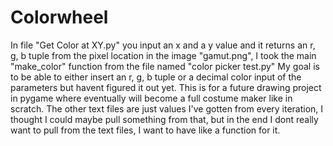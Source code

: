 # Colorwheel

In file "Get Color at XY.py" you input an x and a y value and it returns an r, g, b tuple from the pixel location in the image "gamut.png", I took the main "make_color" function from the file named "color picker test.py"
My goal is to be able to either insert an r, g, b tuple or a decimal color input of the parameters but havent figured it out yet.
This is for a future drawing project in pygame where eventually will become a full costume maker like in scratch.
The other text files are just values I've gotten from every iteration, I thought I could maybe pull something from that, but in the end I dont really want to pull from the text files, I want to have like a function for it. 
